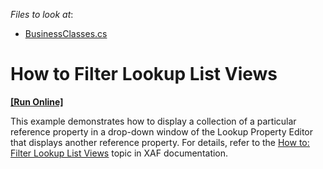 <!-- default file list -->
*Files to look at*:

* [BusinessClasses.cs](./CS/FilterLookupListViewrsScenario1.Module/BusinessClasses.cs)
<!-- default file list end -->
# How to Filter Lookup List Views
<!-- run online -->
**[[Run Online]](https://codecentral.devexpress.com/e218)**
<!-- run online end -->


<p>This example demonstrates how to display a collection of a particular reference property in a drop-down window of the Lookup Property Editor that displays another reference property. For details, refer to the <a href="http://documentation.devexpress.com/#Xaf/CustomDocument2681"><u>How to: Filter Lookup List Views</u></a> topic in XAF documentation.</p>

<br/>


